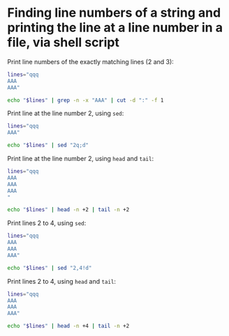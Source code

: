 # Finding line numbers of a string and printing the line at a line number in a file, via shell script

Print line numbers of the exactly matching lines (2 and 3):

```sh
lines="qqq
AAA
AAA"

echo "$lines" | grep -n -x "AAA" | cut -d ":" -f 1
```

Print line at the line number 2, using `sed`:

```sh
lines="qqq
AAA"

echo "$lines" | sed "2q;d"
```

Print line at the line number 2, using `head` and `tail`:

```sh
lines="qqq
AAA
AAA
AAA
"

echo "$lines" | head -n +2 | tail -n +2
```

Print lines 2 to 4, using `sed`:

```sh
lines="qqq
AAA
AAA
AAA"

echo "$lines" | sed "2,4!d"
```

Print lines 2 to 4, using `head` and `tail`:

```sh
lines="qqq
AAA
AAA
AAA"

echo "$lines" | head -n +4 | tail -n +2
```
